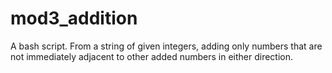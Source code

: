 # mod3_addition
A bash script. From a string of given integers, adding only numbers that are not immediately adjacent to  other added numbers in either direction.
